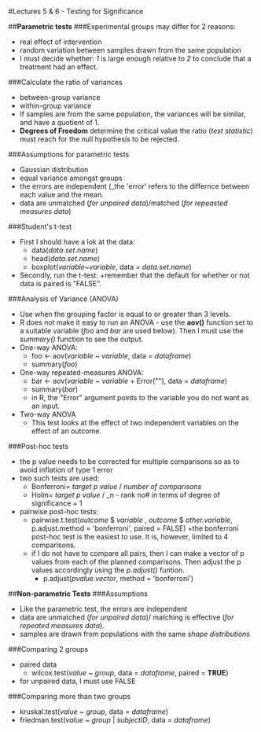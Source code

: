 #Lectures 5 & 6 - Testing for Significance

##**Parametric tests**
###Experimental groups may differ for 2 reasons:
* real effect of intervention
* random variation between samples drawn from the same population 
* I must decide whether: _1_ is large enough relative to _2_ to conclude that a treatment had an effect.

###Calculate the ratio of variances
* between-group variance
* within-group variance 
* If samples are from the same population, the variances will be similar, and have a quotient of 1. 
* **Degrees of Freedom** determine the critical value the ratio (_test statistic_) must reach for the null hypothesis to be rejected. 

###Assumptions for parametric tests
* Gaussian distribution
* equal variance amongst groups
* the errors are independent (_the 'error' refers to the differnce between each value and the mean.
* data are unmatched (_for unpaired data_)/matched (_for repeasted measures data_)

###Student's t-test
* First I should have a lok at the data:
	+ data(_data.set.name_)
	+ head(_data.set.name_)
	+ boxplot(_variable_~_variable_, data = _data.set.name_)
* Secondly, run the t-test:
	+remember that the default for whether or not data is paired is "FALSE".

###Analysis of Variance (ANOVA)
* Use when the grouping factor is equal to or greater than 3 levels.
* R does not make it easy to run an ANOVA - use the **aov()** function set to a suitable variable (_foo_ and _bar_ are used below). Then I must use the _summary()_ function to see the output.
* One-way ANOVA:
	+ foo <- aov(_variable_ ~ _variable_, data = _dataframe_)
	+ summary(_foo_)
* One-way repeated-measures ANOVA:
	+ bar <- aov(_variable_ ~ _variable_ + Error(""), data = _dataframe_)
	+ summary(_bar_)
	+ in R, the "Error" argument points to the variable you  do not want as an input.
* Two-way ANOVA
	+ This test looks at the effect of two independent variables on the effect of an outcome.

###Post-hoc tests
* the p value needs to be corrected for multiple comparisons so as to avoid inflation of type 1 error
* two such tests are used:
	+ Bonferroni= _target p value_ / _number of comparisons_
	+ Holm= _target p value_ / _n - rank no# in terms of degree of significance + 1
* pairwise post-hoc tests:
	+ pairwise.t.test(_outcome_ $ _variable_ , _outcome_ $ _other.variable_, p.adjust.method = 'bonferroni', paired = FALSE)
	+the bonferroni post-hoc test is the easiest to use. It is, however, limited to 4 comparisons. 
	+ if I do not have to compare all pairs, then I can make a vector of p values from each of the planned comparisons. Then adjust the p values accordingly using the _p.adjust()_ funtion. 
		* p.adjust(_pvalue.vector_, method = 'bonferroni')

##**Non-parametric Tests**
###Assumptions
* Like the parametric test, the errors are independent 
* data are unmatched (_for unpaired data_)/ matching is effective (_for repeated measures data_).
* samples are drawn from populations with the same _shape distributions_

###Comparing 2 groups
* paired data
	+ wilcox.test(_value_ ~ _group_, data = _dataframe_, paired = **TRUE**)
* for unpaired data, I must use FALSE

###Comparing more than two groups
* kruskal.test(_value_ ~ _group_, data = _dataframe_)
* friedman.test(_value_ ~ _group_ | _subjectID_, data = _dataframe_)








